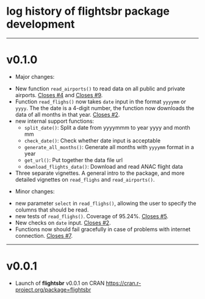 # log history of flightsbr package development

-------------------------------------------------------

# v0.1.0

* Major changes:
- New function `read_airports()` to read data on all public and private airports. [Closes #4](https://github.com/ipeaGIT/flightsbr/issues/4) and [Closes #9](https://github.com/ipeaGIT/flightsbr/issues/9).
- Function `read_flighs()` now takes `date` input in the format `yyyymm` or `yyyy`. The the date is a 4-digit number, the function now downloads the data of all months in that year. [Closes #2](https://github.com/ipeaGIT/flightsbr/issues/1).
- new internal support functions:
  - `split_date()`: Split a date from yyyymmm to year yyyy and month mm
  - `check_date()`: Check whether date input is acceptable
  - `generate_all_months()`: Generate all months with `yyyymm` format in a year
  - `get_url()`: Put together the data file url
  - `download_flights_data()`: Download and read ANAC flight data
- Three separate vignettes. A general intro to the package, and more detailed vignettes on `read_flighs` and `read_airports()`.

* Minor changes:
- new parameter `select` in `read_flighs()`, allowing the user to specify the columns that should be read.
- new tests of `read_flighs()`. Coverage of 95.24%. [Closes #5](https://github.com/ipeaGIT/flightsbr/issues/5).
- New checks on `date` input. [Closes #2](https://github.com/ipeaGIT/flightsbr/issues/2).
- Functions now should fail gracefully in case of problems with internet connection. [Closes #7](https://github.com/ipeaGIT/flightsbr/issues/7).


-------------------------------------------------------

# v0.0.1

* Launch of **flightsbr** v0.0.1 on CRAN https://cran.r-project.org/package=flightsbr
